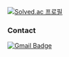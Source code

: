[![Solved.ac
프로필](http://mazassumnida.wtf/api/v2/generate_badge?boj=bbangso0322)](https://solved.ac/bbangso0322)

### Contact
[![Gmail Badge](https://img.shields.io/badge/Gmail-d14836?style=flat&logo=Gmail&logoColor=white&link=mailto:bbangso0322@gmail.com)](mailto:bbangso0322@gmail.com)
